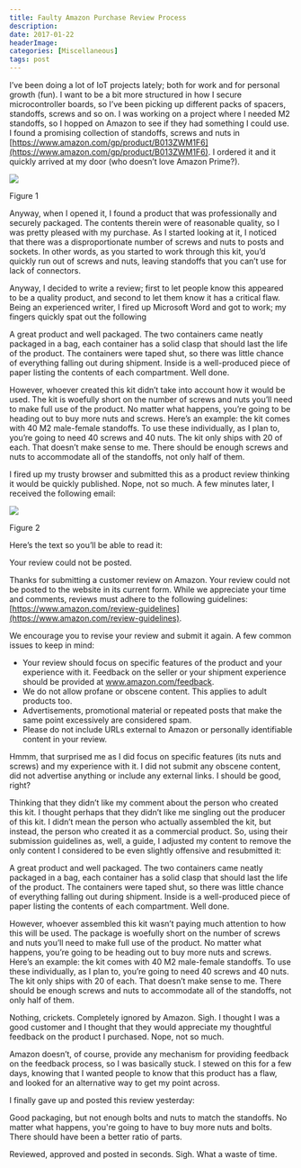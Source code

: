 ```yaml
---
title: Faulty Amazon Purchase Review Process
description: 
date: 2017-01-22
headerImage: 
categories: [Miscellaneous]
tags: post
---
```


I’ve been doing a lot of IoT projects lately; both for work and for personal growth (fun). I want to be a bit more structured in how I secure microcontroller boards, so I’ve been picking up different packs of spacers, standoffs, screws and so on. I was working on a project where I needed M2 standoffs, so I hopped on Amazon to see if they had something I could use. I found a promising collection of standoffs, screws and nuts in [https://www.amazon.com/gp/product/B013ZWM1F6](https://www.amazon.com/gp/product/B013ZWM1F6). I ordered it and it quickly arrived at my door (who doesn’t love Amazon Prime?).

![](/images/stories/2017/amazon-review-1.png)

Figure 1

Anyway, when I opened it, I found a product that was professionally and securely packaged. The contents therein were of reasonable quality, so I was pretty pleased with my purchase. As I started looking at it, I noticed that there was a disproportionate number of screws and nuts to posts and sockets. In other words, as you started to work through this kit, you’d quickly run out of screws and nuts, leaving standoffs that you can’t use for lack of connectors.

Anyway, I decided to write a review; first to let people know this appeared to be a quality product, and second to let them know it has a critical flaw. Being an experienced writer, I fired up Microsoft Word and got to work; my fingers quickly spat out the following

A great product and well packaged. The two containers came neatly packaged in a bag, each container has a solid clasp that should last the life of the product. The containers were taped shut, so there was little chance of everything falling out during shipment. Inside is a well-produced piece of paper listing the contents of each compartment. Well done.

However, whoever created this kit didn’t take into account how it would be used. The kit is woefully short on the number of screws and nuts you’ll need to make full use of the product. No matter what happens, you’re going to be heading out to buy more nuts and screws. Here’s an example: the kit comes with 40 M2 male-female standoffs. To use these individually, as I plan to, you’re going to need 40 screws and 40 nuts. The kit only ships with 20 of each. That doesn’t make sense to me. There should be enough screws and nuts to accommodate all of the standoffs, not only half of them.

I fired up my trusty browser and submitted this as a product review thinking it would be quickly published. Nope, not so much. A few minutes later, I received the following email:

![](/images/stories/2017/amazon-review-2.png)

Figure 2

Here’s the text so you’ll be able to read it:

Your review could not be posted.

Thanks for submitting a customer review on Amazon. Your review could not be posted to the website in its current form. While we appreciate your time and comments, reviews must adhere to the following guidelines: [https://www.amazon.com/review-guidelines](https://www.amazon.com/review-guidelines).

We encourage you to revise your review and submit it again. A few common issues to keep in mind:

*   Your review should focus on specific features of the product and your experience with it. Feedback on the seller or your shipment experience should be provided at www.amazon.com/feedback.
*   We do not allow profane or obscene content. This applies to adult products too.
*   Advertisements, promotional material or repeated posts that make the same point excessively are considered spam.
*   Please do not include URLs external to Amazon or personally identifiable content in your review.

Hmmm, that surprised me as I did focus on specific features (its nuts and screws) and my experience with it. I did not submit any obscene content, did not advertise anything or include any external links. I should be good, right?

Thinking that they didn’t like my comment about the person who created this kit. I thought perhaps that they didn’t like me singling out the producer of this kit. I didn’t mean the person who actually assembled the kit, but instead, the person who created it as a commercial product. So, using their submission guidelines as, well, a guide, I adjusted my content to remove the only content I considered to be even slightly offensive and resubmitted it:

A great product and well packaged. The two containers came neatly packaged in a bag, each container has a solid clasp that should last the life of the product. The containers were taped shut, so there was little chance of everything falling out during shipment. Inside is a well-produced piece of paper listing the contents of each compartment. Well done.

However, whoever assembled this kit wasn’t paying much attention to how this will be used. The package is woefully short on the number of screws and nuts you’ll need to make full use of the product. No matter what happens, you’re going to be heading out to buy more nuts and screws. Here’s an example: the kit comes with 40 M2 male-female standoffs. To use these individually, as I plan to, you’re going to need 40 screws and 40 nuts. The kit only ships with 20 of each. That doesn’t make sense to me. There should be enough screws and nuts to accommodate all of the standoffs, not only half of them.

Nothing, crickets. Completely ignored by Amazon. Sigh. I thought I was a good customer and I thought that they would appreciate my thoughtful feedback on the product I purchased. Nope, not so much.

Amazon doesn’t, of course, provide any mechanism for providing feedback on the feedback process, so I was basically stuck. I stewed on this for a few days, knowing that I wanted people to know that this product has a flaw, and looked for an alternative way to get my point across.

I finally gave up and posted this review yesterday:

Good packaging, but not enough bolts and nuts to match the standoffs. No matter what happens, you're going to have to buy more nuts and bolts. There should have been a better ratio of parts.

Reviewed, approved and posted in seconds. Sigh. What a waste of time.